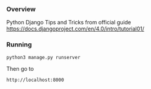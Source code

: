 ### Overview

Python Django Tips and Tricks from official guide https://docs.djangoproject.com/en/4.0/intro/tutorial01/


### Running

```
python3 manage.py runserver
```

Then go to
```
http://localhost:8000
```